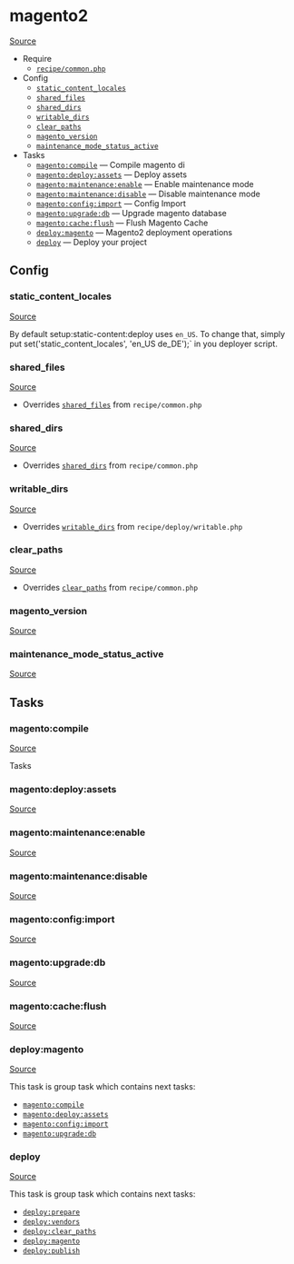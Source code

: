 <!-- DO NOT EDIT THIS FILE! -->
<!-- Instead edit recipe/magento2.php -->
<!-- Then run bin/docgen -->

# magento2

[Source](/recipe/magento2.php)



* Require
  * [`recipe/common.php`](/docs/recipe/common.md)
* Config
  * [`static_content_locales`](#static_content_locales)
  * [`shared_files`](#shared_files)
  * [`shared_dirs`](#shared_dirs)
  * [`writable_dirs`](#writable_dirs)
  * [`clear_paths`](#clear_paths)
  * [`magento_version`](#magento_version)
  * [`maintenance_mode_status_active`](#maintenance_mode_status_active)
* Tasks
  * [`magento:compile`](#magentocompile) — Compile magento di
  * [`magento:deploy:assets`](#magentodeployassets) — Deploy assets
  * [`magento:maintenance:enable`](#magentomaintenanceenable) — Enable maintenance mode
  * [`magento:maintenance:disable`](#magentomaintenancedisable) — Disable maintenance mode
  * [`magento:config:import`](#magentoconfigimport) — Config Import
  * [`magento:upgrade:db`](#magentoupgradedb) — Upgrade magento database
  * [`magento:cache:flush`](#magentocacheflush) — Flush Magento Cache
  * [`deploy:magento`](#deploymagento) — Magento2 deployment operations
  * [`deploy`](#deploy) — Deploy your project

## Config
### static_content_locales
[Source](https://github.com/deployphp/deployer/search?q=static_content_locales+in%3Afile+language%3Aphp+path%3Arecipe+filename%3Amagento2.php)

By default setup:static-content:deploy uses `en_US`.
To change that, simply put set('static_content_locales', 'en_US de_DE');`
in you deployer script.

### shared_files
[Source](https://github.com/deployphp/deployer/search?q=shared_files+in%3Afile+language%3Aphp+path%3Arecipe+filename%3Amagento2.php)

* Overrides [`shared_files`](/docs/recipe/common.md#shared_files) from `recipe/common.php`



### shared_dirs
[Source](https://github.com/deployphp/deployer/search?q=shared_dirs+in%3Afile+language%3Aphp+path%3Arecipe+filename%3Amagento2.php)

* Overrides [`shared_dirs`](/docs/recipe/common.md#shared_dirs) from `recipe/common.php`



### writable_dirs
[Source](https://github.com/deployphp/deployer/search?q=writable_dirs+in%3Afile+language%3Aphp+path%3Arecipe+filename%3Amagento2.php)

* Overrides [`writable_dirs`](/docs/recipe/deploy/writable.md#writable_dirs) from `recipe/deploy/writable.php`



### clear_paths
[Source](https://github.com/deployphp/deployer/search?q=clear_paths+in%3Afile+language%3Aphp+path%3Arecipe+filename%3Amagento2.php)

* Overrides [`clear_paths`](/docs/recipe/common.md#clear_paths) from `recipe/common.php`



### magento_version
[Source](https://github.com/deployphp/deployer/search?q=magento_version+in%3Afile+language%3Aphp+path%3Arecipe+filename%3Amagento2.php)



### maintenance_mode_status_active
[Source](https://github.com/deployphp/deployer/search?q=maintenance_mode_status_active+in%3Afile+language%3Aphp+path%3Arecipe+filename%3Amagento2.php)




## Tasks
### magento:compile
[Source](https://github.com/deployphp/deployer/search?q=magento%3Acompile+in%3Afile+language%3Aphp+path%3Arecipe+filename%3Amagento2.php)

Tasks

### magento:deploy:assets
[Source](https://github.com/deployphp/deployer/search?q=magento%3Adeploy%3Aassets+in%3Afile+language%3Aphp+path%3Arecipe+filename%3Amagento2.php)



### magento:maintenance:enable
[Source](https://github.com/deployphp/deployer/search?q=magento%3Amaintenance%3Aenable+in%3Afile+language%3Aphp+path%3Arecipe+filename%3Amagento2.php)



### magento:maintenance:disable
[Source](https://github.com/deployphp/deployer/search?q=magento%3Amaintenance%3Adisable+in%3Afile+language%3Aphp+path%3Arecipe+filename%3Amagento2.php)



### magento:config:import
[Source](https://github.com/deployphp/deployer/search?q=magento%3Aconfig%3Aimport+in%3Afile+language%3Aphp+path%3Arecipe+filename%3Amagento2.php)



### magento:upgrade:db
[Source](https://github.com/deployphp/deployer/search?q=magento%3Aupgrade%3Adb+in%3Afile+language%3Aphp+path%3Arecipe+filename%3Amagento2.php)



### magento:cache:flush
[Source](https://github.com/deployphp/deployer/search?q=magento%3Acache%3Aflush+in%3Afile+language%3Aphp+path%3Arecipe+filename%3Amagento2.php)



### deploy:magento
[Source](https://github.com/deployphp/deployer/search?q=deploy%3Amagento+in%3Afile+language%3Aphp+path%3Arecipe+filename%3Amagento2.php)



This task is group task which contains next tasks:
* [`magento:compile`](/docs/recipe/magento2.md#magentocompile)
* [`magento:deploy:assets`](/docs/recipe/magento2.md#magentodeployassets)
* [`magento:config:import`](/docs/recipe/magento2.md#magentoconfigimport)
* [`magento:upgrade:db`](/docs/recipe/magento2.md#magentoupgradedb)


### deploy
[Source](https://github.com/deployphp/deployer/search?q=deploy+in%3Afile+language%3Aphp+path%3Arecipe+filename%3Amagento2.php)



This task is group task which contains next tasks:
* [`deploy:prepare`](/docs/recipe/common.md#deployprepare)
* [`deploy:vendors`](/docs/recipe/deploy/vendors.md#deployvendors)
* [`deploy:clear_paths`](/docs/recipe/deploy/clear_paths.md#deployclear_paths)
* [`deploy:magento`](/docs/recipe/magento2.md#deploymagento)
* [`deploy:publish`](/docs/recipe/common.md#deploypublish)


